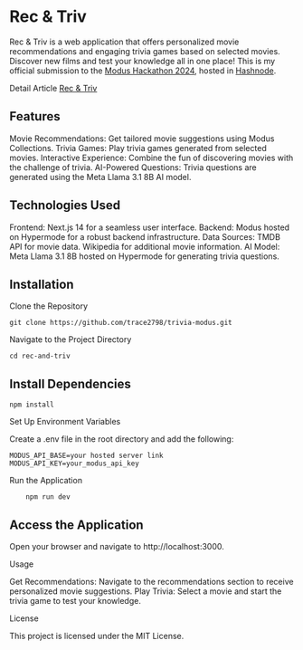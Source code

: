 # Rec & Triv

Rec & Triv is a web application that offers personalized movie recommendations and engaging trivia games based on selected movies. Discover new films and test your knowledge all in one place! This is my official submission to the [Modus Hackathon 2024](https://hashnode.com/hackathons/hypermode), hosted in [Hashnode](https://hashnode.com).

Detail Article [Rec & Triv](https://shreyas-chaliha.hashnode.dev/rec-triv)

## Features

Movie Recommendations: Get tailored movie suggestions using Modus Collections.
Trivia Games: Play trivia games generated from selected movies.
Interactive Experience: Combine the fun of discovering movies with the challenge of trivia.
AI-Powered Questions: Trivia questions are generated using the Meta Llama 3.1 8B AI model.

## Technologies Used

Frontend: Next.js 14 for a seamless user interface.
Backend: Modus hosted on Hypermode for a robust backend infrastructure.
Data Sources:
TMDB API for movie data.
Wikipedia for additional movie information.
AI Model: Meta Llama 3.1 8B hosted on Hypermode for generating trivia questions.

## Installation

Clone the Repository

```code
git clone https://github.com/trace2798/trivia-modus.git
```

Navigate to the Project Directory

```code
cd rec-and-triv
```

## Install Dependencies

```code
npm install
```

Set Up Environment Variables

Create a .env file in the root directory and add the following:

```code
MODUS_API_BASE=your hosted server link
MODUS_API_KEY=your_modus_api_key
```

Run the Application

```code
    npm run dev
```

## Access the Application

Open your browser and navigate to http://localhost:3000.

Usage

Get Recommendations: Navigate to the recommendations section to receive personalized movie suggestions.
Play Trivia: Select a movie and start the trivia game to test your knowledge.

License

This project is licensed under the MIT License.
